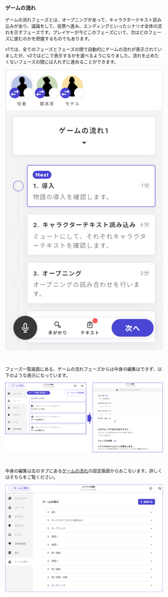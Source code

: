 ### ゲームの流れ

ゲームの流れフェーズとは、オープニングがあって、キャラクターテキスト読み込みがあり、議論をして、投票へ進み、エンディングといったシナリオ全体の流れを示すフェーズです。プレイヤーが今どこのフェーズにいて、次はどのフェーズに進むのかを把握するものでもあります。

v1では、全てのフェーズとフェーズの間で自動的にゲームの流れが表示されていましたが、v2ではどこで表示するかを選べるようになりました。流れを止めたくないフェーズの間には入れずに進めることができます。

![](../../images/timeline1.png)  

<br>

フェーズ一覧画面にある、ゲームの流れフェーズからは中身の編集はできず、以下のような表示になっています。

![](../../images/timeline2.png)

<br>

中身の編集は左のタブにある[ゲームの流れ](/overview/timeline.md)の設定画面からおこないます。詳しくはそちらをご覧ください。

![](../../images/timeline3.png)
